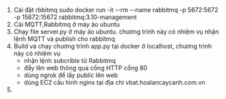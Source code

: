 1. Cài đặt rbbitmq 
	sudo docker run -it --rm --name rabbitmq -p 5672:5672 -p 15672:15672 rabbitmq:3.10-management
3. Cài MQTT,Rabbitmq ở máy ảo ubuntu
4. Chạy file server.py ở máy áo ubuntu. chương trình này có nhiệm vụ nhận lệnh MQTT và publish cho rabbitmq 
5. Build và chạy chương trình app.py tại docker ở localhost, chương trình này có nhiệm vụ 
	- nhận lệnh subcrible từ Rabbitmq
	- đẩy lên web thông qua cổng HTTP cổng 80
	- dùng ngrok để lấy public lên web
	- dùng EC2 cấu hình nginx tại địa chỉ vbat.hoalancaycanh.com.vn
6.
